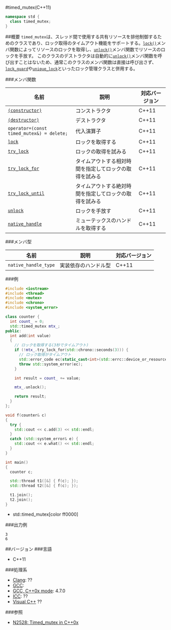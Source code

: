 #timed_mutex(C++11)
```cpp
namespace std {
  class timed_mutex;
}
```

##概要
`timed_mutex`は、スレッド間で使用する共有リソースを排他制御するためのクラスであり、ロック取得のタイムアウト機能をサポートする。[`lock()`](./timed_mutex/lock.md)メンバ関数によってリソースのロックを取得し、[`unlock()`](./timed_mutex/unlock.md)メンバ関数でリソースのロックを手放す。
このクラスのデストラクタは自動的に[`unlock()`](./timed_mutex/-timed_mutex.md)メンバ関数を呼び出すことはないため、通常このクラスのメンバ関数は直接は呼び出さず、[`lock_guard`](/reference/mutex/lock_guard.md)や[`unique_lock`](/reference/mutex/unique_lock.md)といったロック管理クラスと併用する。


###メンバ関数

| 名前 | 説明 | 対応バージョン |
|-----------------------------------------------------|--------------------------------------------------------|-------|
| [`(constructor)`](./timed_mutex/timed_mutex.md)     | コンストラクタ | C++11 |
| [`(destructor)`](./timed_mutex/-timed_mutex.md)     | デストラクタ | C++11 |
| `operator=(const timed_mutex&) = delete;`           | 代入演算子 | C++11 |
| [`lock`](./timed_mutex/lock.md)                     | ロックを取得する | C++11 |
| [`try_lock`](./timed_mutex/try_lock.md)             | ロックの取得を試みる | C++11 |
| [`try_lock_for`](./timed_mutex/try_lock_for.md)     | タイムアウトする相対時間を指定してロックの取得を試みる | C++11 |
| [`try_lock_until`](./timed_mutex/try_lock_until.md) | タイムアウトする絶対時間を指定してロックの取得を試みる | C++11 |
| [`unlock`](./timed_mutex/unlock.md)                 | ロックを手放す | C++11 |
| [`native_handle`](./timed_mutex/native_handle.md)   | ミューテックスのハンドルを取得する | C++11 |


###メンバ型

| 名前 | 説明 | 対応バージョン |
|----------------------|----------------------|-------|
| `native_handle_type` | 実装依存のハンドル型 | C++11 |


###例
```cpp
#include <iostream>
#include <thread>
#include <mutex>
#include <chrono>
#include <system_error>

class counter {
  int count_ = 0;
  std::timed_mutex mtx_;
public:
  int add(int value)
  {
    // ロックを取得する(3秒でタイムアウト)
    if (!mtx_.try_lock_for(std::chrono::seconds(3))) {
      // ロック取得がタイムアウト
      std::error_code ec(static_cast<int>(std::errc::device_or_resource_busy), std::generic_category());
      throw std::system_error(ec);
    }

    int result = count_ += value;

    mtx_.unlock();

    return result;
  }
};

void f(counter& c)
{
  try {
    std::cout << c.add(3) << std::endl;
  }
  catch (std::system_error& e) {
    std::cout << e.what() << std::endl;
  }
}

int main()
{
  counter c;

  std::thread t1([&] { f(c); });
  std::thread t2([&] { f(c); });

  t1.join();
  t2.join();
}
```
* std::timed_mutex[color ff0000]

###出力例
```
3
6
```

##バージョン
###言語
- C++11

###処理系
- [Clang](/implementation#clang.md): ??
- [GCC](/implementation#gcc.md): 
- [GCC, C++0x mode](/implementation#gcc.md): 4.7.0
- [ICC](/implementation#icc.md): ??
- [Visual C++](/implementation#visual_cpp.md) ??

###参照
- [N2528: Timed_mutex in C++0x](http://www.open-std.org/jtc1/sc22/wg21/docs/papers/2008/n2528.html)
